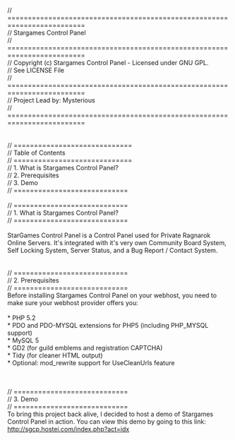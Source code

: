 // =========================================================================<br>
// Stargames Control Panel<br>
// =========================================================================<br>
// Copyright (c) Stargames Control Panel - Licensed under GNU GPL.<br>
// See LICENSE File<br>
// =========================================================================<br>
// Project Lead by: Mysterious<br>
// =========================================================================<br>
<br>
<br>
// =============================<br>
//   Table of Contents      <br>
// =============================<br>
// 1. What is Stargames Control Panel?<br>
// 2. Prerequisites<br>
// 3. Demo  <br>
// ============================<br>
<br>
// ============================<br>
// 1. What is Stargames Control Panel?<br>
// ============================<br>
<br>
StarGames Control Panel is a Control Panel used for Private Ragnarok Online Servers. It's integrated with it's very own
Community Board System, Self Locking System, Server Status, and a Bug Report / Contact System.<br>
<br>
<br>
// ============================<br>
// 2. Prerequisites     <br>
// ============================<br>
Before installing Stargames Control Panel on your webhost, you need to make sure your webhost provider offers you:<br>
<br>
    * PHP 5.2<br>
    * PDO and PDO-MYSQL extensions for PHP5 (including PHP_MYSQL support)<br>
    * MySQL 5<br>
    * GD2 (for guild emblems and registration CAPTCHA)<br>
    * Tidy (for cleaner HTML output)<br>
    * Optional: mod_rewrite support for UseCleanUrls feature<br>
<br><br>

// ============================<br>
// 3. Demo<br>
// ============================<br>
To bring this project back alive, I decided to host a demo of Stargames Control Panel in action. You can view this
demo by going to this link: http://sgcp.hostei.com/index.php?act=idx<br>
